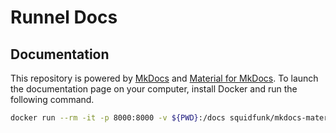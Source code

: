 # Runnel Docs

## Documentation

This repository is powered by [MkDocs](https://www.mkdocs.org/) and [Material for MkDocs](https://squidfunk.github.io/mkdocs-material/). To launch the documentation page on your computer, install Docker and run the following command.

```sh
docker run --rm -it -p 8000:8000 -v ${PWD}:/docs squidfunk/mkdocs-material:9
```
